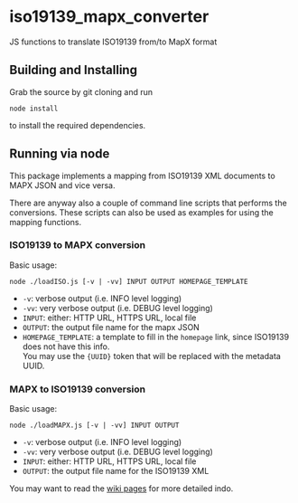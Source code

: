 # iso19139_mapx_converter
JS functions to translate ISO19139 from/to MapX format

## Building and Installing

Grab the source by git cloning and run

```shell
node install
```

to install the required dependencies.

## Running via node

This package implements a mapping from ISO19139 XML documents to MAPX JSON and vice versa.

There are anyway also a couple of command line scripts that performs the conversions. 
These scripts can also be used as examples for using the mapping functions.

### ISO19139 to MAPX conversion

Basic usage:

```
node ./loadISO.js [-v | -vv] INPUT OUTPUT HOMEPAGE_TEMPLATE
```

- `-v`: verbose output (i.e. INFO level logging)
- `-vv`: very verbose output (i.e. DEBUG level logging)
- `INPUT`: either: HTTP URL, HTTPS URL, local file
- `OUTPUT`: the output file name for the mapx JSON
- `HOMEPAGE_TEMPLATE`: a template to fill in the `homepage` link, since ISO19139 does not have this info.  
  You may use the `{UUID}` token that will be replaced with the metadata UUID.


### MAPX to ISO19139 conversion


Basic usage:

```
node ./loadMAPX.js [-v | -vv] INPUT OUTPUT
```

- `-v`: verbose output (i.e. INFO level logging)
- `-vv`: very verbose output (i.e. DEBUG level logging)
- `INPUT`: either: HTTP URL, HTTPS URL, local file
- `OUTPUT`: the output file name for the ISO19139 XML


You may want to read the [wiki pages](https://github.com/geosolutions-it/iso19139_mapx_converter/wiki/) for more detailed indo.
